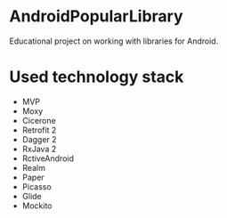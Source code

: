 # AndroidPopularLibrary

Educational project on working with libraries for Android.

# Used technology stack
* MVP
* Moxy
* Cicerone
* Retrofit 2
* Dagger 2
* RxJava 2
* RctiveAndroid
* Realm
* Paper
* Picasso
* Glide
* Mockito
